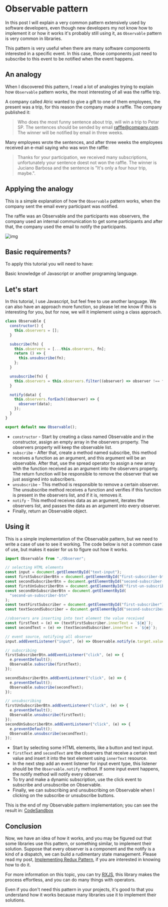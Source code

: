 # Observable pattern

In this post I will explain a very common pattern extensively used by software developers, even though new developers my not know how to implement it or how it works it's probably still using it, as `Observable` pattern is very common in libraries.

This pattern is very useful when there are many software components interested in a specific event. In this case, those components just need to subscribe to this event to be notified when the event happens.

## An analogy

When I discovered this pattern, I read a lot of analogies trying to explain how `Observable` pattern works, the most interesting of all was the raffle trip.

A company called Atric wanted to give a gift to one of them employees, the present was a trip, for this reason the company made a raffle. The company published it:

> Who does the most funny sentence about trip, will win a trip to Petar SP. The sentences should be sended by email raffle@company.com.
The winner will be notified by email in three weeks.

Many employees wrote the sentences, and after three weeks the employees received an e-mail saying who was won the raffle:

> Thanks for your participation, we received many subscriptions, unfortunately your sentence doest not won the raffle.
The winner is Juciano Barbosa and the sentence is "It's only a four hour trip, maybe.".

## Applying the analogy

This is a simple explanation of how the `Observable` pattern works, when the company sent the email every participant was notified.

The raffle was an Observable and the participants was observers, the company used an internal communication to get some participants and after that, the company used the email to notify the participants.

![img](https://res.cloudinary.com/practicaldev/image/fetch/s--fFL1gLyM--/c_limit%2Cf_auto%2Cfl_progressive%2Cq_auto%2Cw_880/https://miro.medium.com/max/1400/1%2A1_UqvLgnW_YoveycFEHmzA.png)

## Basic requirements?

To apply this tutorial you will need to have:

Basic knowledge of Javascript or another programing language.

## Let's start

In this tutorial, I use Javascript, but feel free to use another language. We can also have an approach more function, so please let me know if this is interesting for you, but for now, we will it implement using a class approach.

```javascript
class Observable {
  constructor() {
    this.observers = [];
  }

  subscribe(fn) {
    this.observers = [...this.observers, fn];
    return () => {
      this.unsubscribe(fn);
    };
  }

  unsubscribe(fn) {
    this.observers = this.observers.filter((observer) => observer !== fn);
  }

  notify(data) {
    this.observers.forEach((observer) => {
      observer(data);
    });
  }
}

export default new Observable();
```

- `constructor` - Start by creating a class named Observable and in the constructor, assign an empty array in the observers property. The observers property will keep the observable list.
- `subscribe` - After that, create a method named subscribe, this method receives a function as an argument, and this argument will be an observable. After that, use the spread operator to assign a new array with the function received as an argument into the observers property. The return function will be responsible to remove the observer that we just assigned into subscribers.
- `unsubscribe` - This method is responsible to remove a certain observer. The unsubscribe method receives a function and verifies if this function is present in the observers list, and if it is, removes it.
- `notify` - This method receives data as an argument, iterates the observers list, and passes the data as an argument into every observer.
- Finally, return an Observable object.

## Using it

This is a simple implementation of the Observable pattern, but we need to write a case of use to see it working. The code below is not a common case of use, but makes it easier for us to figure out how it works.

```javascript
import Observable from "./Observer";

// selecting HTML elements
const input = document.getElementById("text-input");
const firstSubscriberBtn = document.getElementById("first-subscriber-btn");
const secondSubscriberBtn = document.getElementById("second-subscriber-btn");
const firstUnSubscriberBtn = document.getElementById("first-un-subscriber-btn");
const secondUnSubscriberBtn = document.getElementById(
  "second-un-subscriber-btn"
);
const textFirstSubscriber = document.getElementById("first-subscriber");
const textSecondSubscriber = document.getElementById("second-subscriber");

//observers are inserting into text element the value received
const firstText = (e) => (textFirstSubscriber.innerText = `${e}`);
const secondText = (e) => (textSecondSubscriber.innerText = `${e}`);

// event source, notifying all observer
input.addEventListener("input", (e) => Observable.notify(e.target.value));

// subscribing
firstSubscriberBtn.addEventListener("click", (e) => {
  e.preventDefault();
  Observable.subscribe(firstText);
});

secondSubscriberBtn.addEventListener("click", (e) => {
  e.preventDefault();
  Observable.subscribe(secondText);
});

// unsubscribing
firstUnSubscriberBtn.addEventListener("click", (e) => {
  e.preventDefault();
  Observable.unsubscribe(firstText);
});
secondUnSubscriberBtn.addEventListener("click", (e) => {
  e.preventDefault();
  Observable.unsubscribe(secondText);
});
```

- Start by selecting some HTML elements, like a button and text input.
- `firstText` and `secondText` are the observers that receive a certain text value and insert it into the text element using `innerText` resource.
- In the next step add an event listener for input event type, this listener should be the `Observable.notify` method. If some input event happens, the notify method will notify every observer.
- To try and make a dynamic subscription, use the click event to subscribe and unsubscribe on Observable.
- Finally, we can subscribing and unsubscribing on Observable when I clicking on the subscribe or unsubscribe buttons.

This is the end of my Observable pattern implementation; you can see the result in: [CodeSandbox](https://codesandbox.io/s/github/Jucian0/observer-pattern)

## Conclusion

Now, we have an idea of how it works, and you may be figured out that some libraries use this pattern, or something similar, to implement their solution. Suppose that every observer is a component and the notify is a kind of a dispatch, we can build a rudimentary state management. Please read my post, [Implementing Redux Pattern](https://dev.to/jucian0/implementing-redux-pattern-1oj0), if you are interested in knowing how to do it.

For more information on this topic, you can try [RXJS](https://rxjs.dev/), this library makes the process effortless, and you can do many things with operators.

Even if you don't need this pattern in your projects, it's good to that you understand how it works because many libraries use it to implement their solutions.
